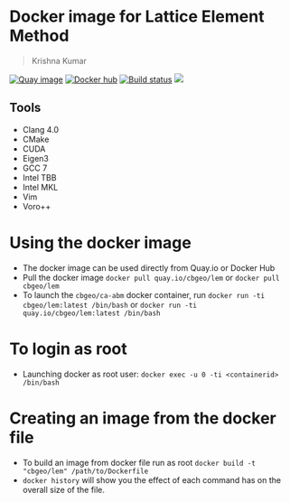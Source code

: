 # Docker image for Lattice Element Method
> Krishna Kumar

[![Quay image](https://img.shields.io/badge/quay--image-cbgeo--lem-ff69b4.svg)](https://quay.io/repository/cbgeo/lem)
[![Docker hub](https://img.shields.io/badge/docker--hub-cbgeo--lem-ff69b4.svg)](https://hub.docker.com/r/cbgeo/lem)
[![Build status](https://api.travis-ci.org/cb-geo/docker-lem.svg)](https://travis-ci.org/cb-geo/docker-lem)
[![](https://images.microbadger.com/badges/image/cbgeo/lem.svg)](http://microbadger.com/images/cbgeo/lem)

## Tools
* Clang 4.0
* CMake
* CUDA
* Eigen3
* GCC 7
* Intel TBB
* Intel MKL
* Vim
* Voro++

# Using the docker image
* The docker image can be used directly from Quay.io or Docker Hub
* Pull the docker image `docker pull quay.io/cbgeo/lem` or `docker pull cbgeo/lem` 
* To launch the `cbgeo/ca-abm`  docker container, run `docker run -ti cbgeo/lem:latest /bin/bash` or `docker run -ti quay.io/cbgeo/lem:latest /bin/bash`

# To login as root
* Launching docker as root user: `docker exec -u 0 -ti <containerid> /bin/bash`

# Creating an image from the docker file
* To build an image from docker file run as root `docker build -t "cbgeo/lem" /path/to/Dockerfile`
* `docker history` will show you the effect of each command has on the overall size of the file.
